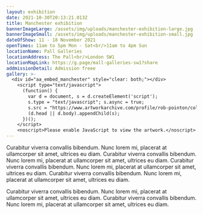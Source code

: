 ```yaml
---
layout: exhibition
date: 2021-10-30T20:13:21.013Z
title: Manchester exhibition
bannerImageLarge: /assets/img/uploads/manchester-exhibition-large.jpg
bannerImageSmall: /assets/img/uploads/manchester-exhibition-small.jpg
dateOfShow: 11 - 18 November 2021
openTimes: 11am to 5pm Mon - Sat<br/>11am to 4pm Sun
locationName: Pall Galleries
locationAddress: The Pall<br/>London SW1
locationMapLink: https://g.page/mall-galleries-sw1?share
addmissionDetail: Admission freee
gallery: >-
  <div id="aa_embed_manchester" style="clear: both;"></div>
  	<script type="text/javascript">
  	  (function() {
  	    var d = document, s = d.createElement('script');
  	    s.type = "text/javascript"; s.async = true;
  	    s.src = "https://www.artworkarchive.com/profile/rob-pointon/collection/manchester/embed_js.js";
  	    (d.head || d.body).appendChild(s);
  	  })();
  	</script>
  	<noscript>Please enable JavaScript to view the artwork.</noscript>
---
```

Curabitur viverra convallis bibendum. Nunc lorem mi, placerat at ullamcorper sit amet, ultrices eu diam. Curabitur viverra convallis bibendum. Nunc lorem mi, placerat at ullamcorper sit amet, ultrices eu diam. Curabitur viverra convallis bibendum. Nunc lorem mi, placerat at ullamcorper sit amet, ultrices eu diam. Curabitur viverra convallis bibendum. Nunc lorem mi, placerat at ullamcorper sit amet, ultrices eu diam.

Curabitur viverra convallis bibendum. Nunc lorem mi, placerat at ullamcorper sit amet, ultrices eu diam. Curabitur viverra convallis bibendum. Nunc lorem mi, placerat at ullamcorper sit amet, ultrices eu diam.
